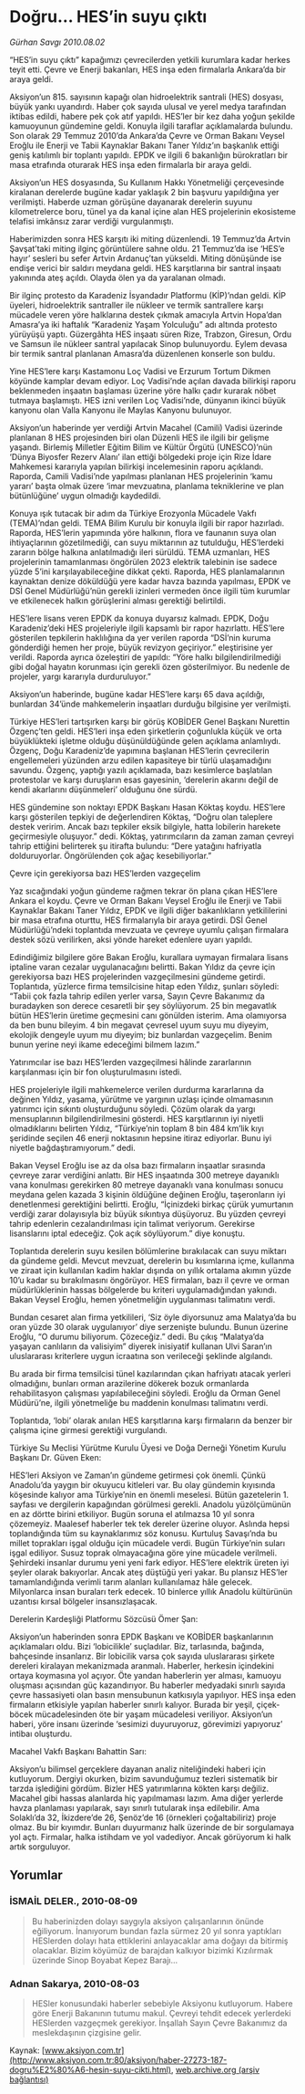 # Doğru… HES’in suyu çıktı

*Gürhan Savgı 2010.08.02*

<font class="agenda2NewsSpot">
 “HES’in suyu çıktı” kapağımızı çevrecilerden yetkili kurumlara kadar herkes teyit etti. Çevre ve Enerji bakanları, HES inşa eden firmalarla Ankara’da bir araya geldi.
</font>
<font class="newsDetail">
 <p>
  <p class="MsoNormal">
   Aksiyon’un 815. sayısının kapağı olan hidroelektrik santrali (HES) dosyası, büyük yankı uyandırdı. Haber çok sayıda ulusal ve yerel medya tarafından iktibas edildi, habere pek çok atıf yapıldı. HES’ler bir kez daha yoğun şekilde kamuoyunun gündemine geldi. Konuyla ilgili taraflar açıklamalarda bulundu. Son olarak 29 Temmuz 2010’da Ankara’da Çevre ve Orman Bakanı Veysel Eroğlu ile Enerji ve Tabii Kaynaklar Bakanı Taner Yıldız’ın başkanlık ettiği geniş katılımlı bir toplantı yapıldı. EPDK ve ilgili 6 bakanlığın bürokratları bir masa etrafında oturarak HES inşa eden firmalarla bir araya geldi.
  </p>
  <p class="MsoNormal">
   Aksiyon’un HES dosyasında, Su Kullanım Hakkı Yönetmeliği çerçevesinde kiralanan derelerde bugüne kadar yaklaşık 2 bin başvuru yapıldığına yer verilmişti. Haberde uzman görüşüne dayanarak derelerin suyunu kilometrelerce boru, tünel ya da kanal içine alan HES projelerinin ekosisteme telafisi imkânsız zarar verdiği vurgulanmıştı.
  </p>
  <p class="MsoNormal">
   Haberimizden sonra HES karşıtı iki miting düzenlendi. 19 Temmuz’da Artvin Şavşat’taki miting ilginç görüntülere sahne oldu. 21 Temmuz’da ise ‘HES’e hayır’ sesleri bu sefer Artvin Ardanuç’tan yükseldi. Miting dönüşünde ise endişe verici bir saldırı meydana geldi. HES karşıtlarına bir santral inşaatı yakınında ateş açıldı. Olayda ölen ya da yaralanan olmadı.
  </p>
  <p class="MsoNormal">
   Bir ilginç protesto da Karadeniz İsyandadır Platformu (KİP)’ndan geldi. KİP üyeleri, hidroelektrik santraller ile nükleer ve termik santrallere karşı mücadele veren yöre halklarına destek çıkmak amacıyla Artvin Hopa’dan Amasra’ya iki haftalık “Karadeniz Yaşam Yolculuğu” adı altında protesto yürüyüşü yaptı. Güzergâhta HES inşaatı süren Rize, Trabzon, Giresun, Ordu ve Samsun ile nükleer santral yapılacak Sinop bulunuyordu. Eylem devasa bir termik santral planlanan Amasra’da düzenlenen konserle son buldu.
  </p>
  <p class="MsoNormal">
   Yine HES’lere karşı Kastamonu Loç Vadisi ve Erzurum Tortum Dikmen köyünde kamplar devam ediyor. Loç Vadisi’nde açılan davada bilirkişi raporu beklenmeden inşaatın başlaması üzerine yöre halkı çadır kurarak nöbet tutmaya başlamıştı. HES izni verilen Loç Vadisi’nde, dünyanın ikinci büyük kanyonu olan Valla Kanyonu ile Maylas Kanyonu bulunuyor.
  </p>
  <p class="MsoNormal">
   Aksiyon’un haberinde yer verdiği Artvin Macahel (Camili) Vadisi üzerinde planlanan 8 HES projesinden biri olan Düzenli HES ile ilgili bir gelişme yaşandı. Birlemiş Milletler Eğitim Bilim ve Kültür Örgütü (UNESCO)’nün ‘Dünya Biyosfer Rezerv Alanı’ ilan ettiği bölgedeki proje için Rize İdare Mahkemesi kararıyla yapılan bilirkişi incelemesinin raporu açıklandı. Raporda, Camili Vadisi’nde yapılması planlanan HES projelerinin ‘kamu yararı’ başta olmak üzere ‘imar mevzuatına, planlama tekniklerine ve plan bütünlüğüne’ uygun olmadığı kaydedildi.
  </p>
  <p class="MsoNormal">
   Konuya ışık tutacak bir adım da Türkiye Erozyonla Mücadele Vakfı (TEMA)’ndan geldi. TEMA Bilim Kurulu bir konuyla ilgili bir rapor hazırladı. Raporda, HES’lerin yapımında yöre halkının, flora ve faunanın suya olan ihtiyaçlarının gözetilmediği, can suyu miktarının az tutulduğu, HES’lerdeki zararın bölge halkına anlatılmadığı ileri sürüldü. TEMA uzmanları, HES projelerinin tamamlanması öngörülen 2023 elektrik talebinin ise sadece yüzde 5’ini karşılayabileceğine dikkat çekti. Raporda, HES planlamalarının kaynaktan denize döküldüğü yere kadar havza bazında yapılması, EPDK ve DSİ Genel Müdürlüğü’nün gerekli izinleri vermeden önce ilgili tüm kurumlar ve etkilenecek halkın görüşlerini alması gerektiği belirtildi.
  </p>
  <p class="MsoNormal">
   HES’lere lisans veren EPDK da konuya duyarsız kalmadı. EPDK, Doğu Karadeniz’deki HES projeleriyle ilgili kapsamlı bir rapor hazırlattı. HES’lere gösterilen tepkilerin haklılığına da yer verilen raporda “DSİ’nin kuruma gönderdiği hemen her proje, büyük revizyon geçiriyor.” eleştirisine yer verildi. Raporda ayrıca özeleştiri de yapıldı: “Yöre halkı bilgilendirilmediği gibi doğal hayatın korunması için gerekli özen gösterilmiyor. Bu nedenle de projeler, yargı kararıyla durduruluyor.”
  </p>
  <p class="MsoNormal">
   Aksiyon’un haberinde, bugüne kadar HES’lere karşı 65 dava açıldığı, bunlardan 34’ünde mahkemelerin inşaatları durduğu bilgisine yer verilmişti.
  </p>
  <p class="MsoNormal">
   Türkiye HES’leri tartışırken karşı bir görüş KOBİDER Genel Başkanı Nurettin Özgenç’ten geldi. HES’leri inşa eden şirketlerin çoğunlukla küçük ve orta büyüklükteki işletme olduğu düşünüldüğünde gelen açıklama anlamlıydı. Özgenç, Doğu Karadeniz’de yapımına başlanan HES’lerin çevrecilerin engellemeleri yüzünden arzu edilen kapasiteye bir türlü ulaşamadığını savundu. Özgenç, yaptığı yazılı açıklamada, bazı kesimlerce başlatılan protestolar ve karşı duruşların esas gayesinin, ‘derelerin akarını değil de kendi akarlarını düşünmeleri’ olduğunu öne sürdü.
  </p>
  <p class="MsoNormal">
   HES gündemine son noktayı EPDK Başkanı Hasan Köktaş koydu. HES’lere karşı gösterilen tepkiyi de
   <span>
   </span>
   değerlendiren Köktaş, “Doğru olan taleplere destek veririm. Ancak bazı tepkiler eksik bilgiyle, hatta lobilerin harekete geçirmesiyle oluşuyor.” dedi. Köktaş,
   <span>
   </span>
   yatırımcıların da zaman zaman çevreyi tahrip ettiğini belirterek şu itirafta bulundu: “Dere yatağını hafriyatla dolduruyorlar. Öngörülenden çok ağaç kesebiliyorlar.”
  </p>
  <p class="MsoNormal">
  </p>
  <p class="MsoNormal">
   Çevre için gerekiyorsa bazı HES’lerden vazgeçelim
  </p>
  <p class="MsoNormal">
  </p>
  <p class="MsoNormal">
   Yaz sıcağındaki yoğun gündeme rağmen tekrar ön plana çıkan HES’lere Ankara el koydu. Çevre ve Orman Bakanı Veysel Eroğlu ile Enerji ve Tabii Kaynaklar Bakanı Taner Yıldız, EPDK ve ilgili diğer bakanlıkların yetkililerini bir masa etrafına oturttu, HES firmalarıyla bir araya getirdi. DSİ Genel Müdürlüğü’ndeki toplantıda mevzuata ve çevreye uyumlu çalışan firmalara destek sözü verilirken, aksi yönde hareket edenlere uyarı yapıldı.
  </p>
  <p class="MsoNormal">
   Edindiğimiz bilgilere göre Bakan Eroğlu, kurallara uymayan firmalara lisans iptaline varan cezalar uygulanacağını belirtti. Bakan Yıldız da çevre için gerekiyorsa bazı HES projelerinden vazgeçilmesini gündeme getirdi. Toplantıda, yüzlerce firma temsilcisine hitap eden Yıldız, şunları söyledi: “Tabii çok fazla tahrip edilen yerler varsa, Sayın Çevre Bakanımız da buradayken son derece cesaretli bir şey söylüyorum. 25 bin megavatlık bütün HES’lerin üretime geçmesini canı gönülden isterim. Ama olamıyorsa da ben bunu bileyim. 4 bin megavat çevresel uyum suyu mu diyeyim, ekolojik dengeyle uyum mu diyeyim; biz bunlardan vazgeçelim. Benim bunun yerine neyi ikame edeceğimi bilmem lazım.”
  </p>
  <p class="MsoNormal">
   Yatırımcılar ise bazı HES’lerden vazgeçilmesi hâlinde zararlarının karşılanması için bir fon oluşturulmasını istedi.
  </p>
  <p class="MsoNormal">
   HES projeleriyle ilgili mahkemelerce verilen durdurma kararlarına da değinen Yıldız, yasama, yürütme ve yargının uzlaşı içinde olmamasının yatırımcı için sıkıntı oluşturduğunu söyledi. Çözüm olarak da yargı mensuplarının bilgilendirilmesini gösterdi. HES karşıtlarının iyi niyetli olmadıklarını belirten Yıldız, “Türkiye’nin toplam 8 bin 484 km’lik kıyı şeridinde seçilen 46 enerji noktasının hepsine itiraz ediyorlar. Bunu iyi niyetle bağdaştıramıyorum.” dedi.
  </p>
  <p class="MsoNormal">
   Bakan Veysel Eroğlu ise az da olsa bazı firmaların inşaatlar sırasında çevreye zarar verdiğini anlattı. Bir HES inşaatında 300 metreye dayanıklı vana konulması gerekirken 80 metreye dayanaklı vana konulması sonucu meydana gelen kazada 3 kişinin öldüğüne değinen Eroğlu, taşeronların iyi denetlenmesi gerektiğini belirtti. Eroğlu, “İçinizdeki birkaç çürük yumurtanın verdiği zarar dolayısıyla biz büyük sıkıntıya düşüyoruz. Bu yüzden çevreyi tahrip edenlerin cezalandırılması için talimat veriyorum. Gerekirse lisanslarını iptal edeceğiz. Çok açık söylüyorum.” diye konuştu.
  </p>
  <p class="MsoNormal">
   Toplantıda derelerin suyu kesilen bölümlerine bırakılacak can suyu miktarı da gündeme geldi. Mevcut mevzuat, derelerin bu kısımlarına içme, kullanma ve ziraat için kullanılan kadim haklar dışında on yıllık ortalama akımın yüzde 10’u kadar su bırakılmasını öngörüyor. HES firmaları, bazı il çevre ve orman müdürlüklerinin hassas bölgelerde bu kriteri uygulamadığından yakındı. Bakan Veysel Eroğlu, hemen yönetmeliğin uygulanması talimatını verdi.
   <span>
   </span>
  </p>
  <p class="MsoNormal">
   Bundan cesaret alan firma yetkilileri, ‘Siz öyle diyorsunuz ama Malatya’da bu oran yüzde 30 olarak uygulanıyor’ diye serzenişte bulundu. Bunun üzerine Eroğlu, “O durumu biliyorum. Çözeceğiz.” dedi. Bu çıkış “Malatya’da yaşayan canlıların da valisiyim” diyerek inisiyatif kullanan Ulvi Saran’ın uluslararası kriterlere uygun icraatına son verileceği şeklinde algılandı.
  </p>
  <p class="MsoNormal">
   Bu arada bir firma temsilcisi tünel kazılarından çıkan hafriyatı atacak yerleri olmadığını, bunları orman arazilerine dökerek bozuk ormanlarda rehabilitasyon çalışması yapılabileceğini söyledi. Eroğlu da Orman Genel Müdürü’ne, ilgili yönetmeliğe bu maddenin konulması talimatını verdi.
  </p>
  <p class="MsoNormal">
   Toplantıda, ‘lobi’ olarak anılan HES karşıtlarına karşı firmaların da benzer bir çalışma içine girmesi gerektiği vurgulandı.
  </p>
  <p class="MsoNormal">
  </p>
  <p class="MsoNormal">
   Türkiye Su Meclisi Yürütme Kurulu Üyesi ve Doğa Derneği Yönetim Kurulu Başkanı Dr. Güven Eken:
   <span>
   </span>
  </p>
  <p class="MsoNormal">
  </p>
  <p class="MsoNormal">
   HES’leri Aksiyon ve Zaman’ın gündeme getirmesi çok önemli. Çünkü Anadolu’da yaygın bir okuyucu kitleleri var. Bu olay gündemin kıyısında köşesinde kalıyor ama Türkiye’nin en önemli meselesi. Bütün gazetelerin 1. sayfası ve dergilerin kapağından görülmesi gerekli. Anadolu yüzölçümünün en az dörtte birini etkiliyor.
   <span>
   </span>
   Bugün soruna el atılmazsa 10 yıl sonra çözemeyiz. Maalesef haberler tek tek dereler üzerine oluyor. Aslında hepsi toplandığında tüm su kaynaklarımız söz konusu. Kurtuluş Savaşı’nda bu millet toprakları işgal olduğu için mücadele verdi. Bugün Türkiye’nin suları işgal ediliyor. Susuz toprak olmayacağına göre yine mücadele verilmeli.
   <span>
   </span>
   Şehirdeki insanlar durumu yeni yeni fark ediyor. HES’lere elektrik üreten iyi şeyler olarak bakıyorlar. Ancak ateş düştüğü yeri yakar. Bu plansız HES’ler tamamlandığında verimli tarım alanları kullanılamaz hâle gelecek. Milyonlarca insan buraları terk edecek. 10 binlerce yıllık Anadolu kültürünün uzantısı kırsal bölgeler insansızlaşacak.
  </p>
  <p class="MsoNormal">
  </p>
  <p class="MsoNormal">
   Derelerin Kardeşliği Platformu Sözcüsü Ömer Şan:
  </p>
  <p class="MsoNormal">
  </p>
  <p class="MsoNormal">
   Aksiyon’un haberinden sonra EPDK Başkanı ve KOBİDER başkanlarının açıklamaları oldu. Bizi ‘lobicilikle’ suçladılar. Biz, tarlasında, bağında, bahçesinde insanlarız. Bir lobicilik varsa çok sayıda uluslararası şirkete dereleri kiralayan mekanizmada aranmalı. Haberler, herkesin içindekini ortaya koymasına yol açıyor. Öte yandan haberlerin yer alması, kamuoyu oluşması açısından güç kazandırıyor. Bu haberler medyadaki sınırlı sayıda çevre hassasiyeti olan basın mensubunun katkısıyla yapılıyor. HES inşa eden firmaların etkisiyle yapılan haberler sınırlı kalıyor. Burada bir yeşil, çiçek-böcek mücadelesinden öte bir yaşam mücadelesi veriliyor. Aksiyon’un haberi, yöre insanı üzerinde ‘sesimizi duyuruyoruz, görevimizi yapıyoruz’ intibaı oluşturdu.
  </p>
  <p class="MsoNormal">
  </p>
  <p class="MsoNormal">
   Macahel Vakfı Başkanı Bahattin Sarı:
  </p>
  <p class="MsoNormal">
  </p>
  <p class="MsoNormal">
   Aksiyon’u bilimsel gerçeklere dayanan analiz niteliğindeki haberi için kutluyorum. Dergiyi okurken, bizim savunduğumuz tezleri sistematik bir tarzda işlediğini gördüm. Bizler HES yatırımlarına kökten karşı değiliz. Macahel gibi hassas alanlarda hiç yapılmaması lazım. Ama diğer yerlerde havza planlaması yapılarak, sayı sınırlı tutularak inşa edilebilir. Ama Solaklı’da 32, İkizdere’de 26, Şenöz’de 16 (örnekleri çoğaltabiliriz) proje olmaz. Bu bir kıyımdır. Bunları duyurmanız halk üzerinde de bir sorgulamaya yol açtı. Firmalar, halka istihdam ve yol vadediyor. Ancak görüyorum ki halk artık sorguluyor.
  </p>
 </p>
</font>

## Yorumlar

### İSMAİL  DELER., 2010-08-09
> Bu haberinizden dolayı saygıyla aksiyon çalışanlarının önünde eğiliyorum. İnanıyorum bundan fazla sürmez 20 yıl sonra  yaptıkları HESlerden dolayı hata ettiklerini anlayacaklar ama doğayı da bitirmiş olacaklar. Bizim köyümüz de barajdan kalkıyor bizimki Kızılırmak üzerinde Sinop Boyabat Kepez Barajı...

### Adnan Sakarya, 2010-08-03
> HESler konusundaki haberler sebebiyle Aksiyonu kutluyorum. Habere göre Enerji Bakanının tutumu makul. Çevreyi tehdit edecek yerlerdeki HESlerden vazgeçmek gerekiyor.  İnşallah Sayın Çevre Bakanımız da meslekdaşının çizgisine gelir. 

Kaynak: [www.aksiyon.com.tr](http://www.aksiyon.com.tr:80/aksiyon/haber-27273-187-dogru%E2%80%A6-hesin-suyu-cikti.html), [web.archive.org (arşiv bağlantısı)](http://web.archive.org/web/20111217033951/http://www.aksiyon.com.tr:80/aksiyon/haber-27273-187-dogru%E2%80%A6-hesin-suyu-cikti.html)
